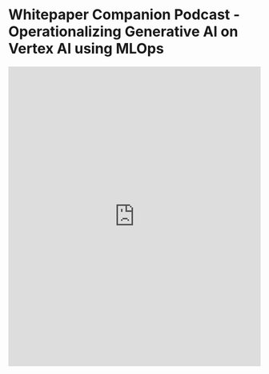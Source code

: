 # Whitepaper Companion Podcast - Operationalizing Generative AI on Vertex AI using MLOps

<iframe width="100%" height="600" src="https://www.youtube.com/embed/k9S6IhiUUj4" frameborder="0" allowfullscreen></iframe>
